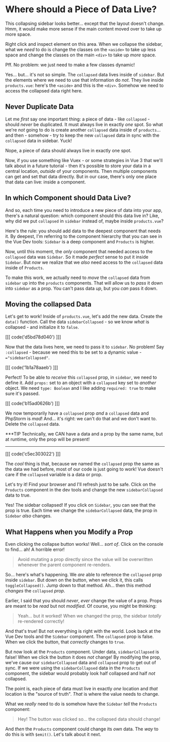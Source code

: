 # Where should a Piece of Data Live?

This collapsing sidebar looks better... except that the layout doesn't change.
Hmm, it would make more sense if the main content moved over to take up more space.

Right click and inspect element on this area. When we collapse the sidebar, what
we *need* to do is change the classes on the `<aside>` to take up less space and
change the classes on the main `<div>` to take up *more* space.

Pff. No problem: we just need to make a few classes dynamic!

Yes... but... it's not so simple. The `collapsed` data lives inside of `sidebar`.
But the elements where we need to use that information do *not*. They live inside
`products.vue`: here's the `<aside>` and this is the `<div>`. Somehow we need to
access the collapsed data right here.

## Never Duplicate Data

Let me *first* say one important thing: a piece of data - like `collapsed` -
should *never* be duplicated. It must always live in exactly *one* spot. So what
we're *not* going to do is create another `collapsed` data inside of `products`...
and then - somehow - try to keep the new `collapsed` data in sync with the
`collapsed` data in sidebar. Yuck!

Nope, a piece of data should always live in exactly one spot.

Now, if you use something like Vuex - or some strategies in Vue 3 that we'll talk
about in a future tutorial - then it's possible to store your data in a central
location, *outside* of your components. Then multiple components can get and set
that data directly. But in our case, there's only one place that data can live:
inside a component.

## In which Component should Data Live?

And so, each time you need to introduce a new piece of data into your app, there's
a natural question: which component should this data live in? Like, why did we
put `collapsed` in `sidebar` instead of, maybe inside `products.vue`?

Here's the rule: you should add data to the deepest component that needs it. By
deepest, I'm referring to the component hierarchy that you can see in the Vue
Dev tools: `Sidebar` is a deep component and `Products` is higher.

Now, until this moment, the *only* component that needed access to the `collapsed`
data was `Sidebar`. So it made *perfect* sense to put it inside `Sidebar`. But
*now* we realize that we *also* need access to the `collapsed` data inside of
`Products`.

To make this work, we actually need to *move* the `collapsed` data from `sidebar`
up into the `products` components. That will allow us to *pass* it down into
`sidebar` as a prop. You can't pass data *up*, but you *can* pass it down.

## Moving the collapsed Data

Let's get to work! Inside of `products.vue`, let's add the new data. Create the
`data()` function. Call the data `sidebarCollapsed` - so we know *what* is
collapsed - and initialize it to `false`.

[[[ code('d5bd78d040') ]]]

Now that the data lives here, we need to pass it to `sidebar`. No problem! Say
`:collapsed` - because we need this to be set to a dynamic value -
`="sidebarCollapsed"`.

[[[ code('1b1a78aaeb') ]]]

Perfect! To be able to *receive* this `collapsed` prop, in `sidebar`, we need
to define it. Add `props:` set to an object with a `collapsed` key set to *another*
object. We need `type: Boolean` and I like adding `required: true` to make sure
it's passed.

[[[ code('b15ad0626b') ]]]

We now temporarily have a `collapsed` prop *and* a `collapsed` data and PhpStorm
is *mad*! And... it's right: we can't do that and we don't want to. Delete
the `collapsed` data.

***TIP
Technically, we CAN have a data and a prop by the same name, but at runtime,
only the prop will be present!
***

[[[ code('c5ec303022') ]]]

The *cool* thing is that, because we named the `collapsed` prop the same as the
data we had before, most of our code is just going to work! Vue doesn't care
if the `collapsed` variable is a data or prop.

Let's try it! Find your browser and I'll refresh just to be safe. Click on the
`Products` component in the dev tools and change the new `sidebarCollapsed` data
to true.

Yes! The sidebar collapsed! If you click on `Sidebar`, you can see that the prop
is true. Each time we change the `sidebarCollapsed` data, the prop in `Sidebar`
*also* changes.

## What Happens when you Modify a Prop

Even clicking the collapse button works! Well... *sort of*. Click on the console
to find... ah! A horrible error!

> Avoid mutating a prop directly since the value will be overwritten whenever the
> parent component re-renders.

So... here's what's happening. We *are* able to reference the `collapsed` prop inside
`sidebar`. But down on the button, when we click it, this calls `toggleCollapsed()`.
Jump down to that method. Ah... then this method *changes* the `collapsed` *prop*.

Earlier, I said that you should *never*, *ever* change the value of a prop. Props
are meant to be *read* but not *modified*. Of course, you might be thinking:

> Yeah... but it worked! When we changed the prop, the sidebar *totally*
> re-rendered correctly!

And that's true! But not everything is right with the world. Look back at the Vue
Dev tools and the `Sidebar` component. The `collapsed` prop is false. When we click
the button, that *correctly* changes to `true`.

But now look at the `Products` component. Under data, `sidebarCollapsed` is false!
When we click the button it does *not* change! By modifying the prop, we've cause
our `sidebarCollapsed` data and `collapsed` prop to get out of sync. If we were
using the `sidebarCollapsed` data in the `Products` component, the sidebar would
probably look half collapsed and half *not* collapsed.

The point is, each piece of data must live in exactly *one* location and *that*
location is the "source of truth". *That* is where the value needs to change.

What we *really* need to do is somehow have the `Sidebar` *tell* the `Products`
component:

> Hey! The button was clicked so... the collapsed data should change!

And *then* the `Products` component could change its *own* data. The *way* to do
this is with `$emit()`. Let's talk about it next.

